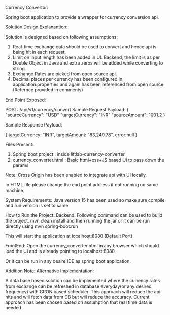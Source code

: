 Currency Convertor:

Spring boot application to provide a wrapper for currency conversion api.

Solution Design Explanantion:

Solution is designed based on following assumptions:

1. Real-time exchange data should be used to convert and hence api is being hit in each request.
2. Limit on input length has been added in UI. Backend, the limit is as per Double Object in Java and extra zeros will be added while converting to string
3. Exchange Rates are picked from open source api.
4. Decimal places per currency has been configured in application.properties and again has been referenced from open source.(Refernce provided in comments)

End Point Exposed:

POST: /api/v1/currency/convert
Sample Request Payload: 
{
  "sourceCurrency": "USD"
  "targetCurrency": "INR"
  "sourceAmount": 1001.2
}

Sample Response Payload:

{
  targetCurrency: "INR",
  targetAmount: "83,249.78",
  error:null
}

Files Present:

1. Spring boot project : inside liftlab-currency-converter
2. currency_converter.html : Basic html+css+JS based UI to pass down the params

Note: Cross Origin has been enabled to integrate api with UI locally.

In HTML file please change the end point address if not running on same machine.

System Requirements:
Java version 15 has been used so make sure compile and run version is set to same.

How to Run the Project:
  Backend:
  Following command can be used to build the project.
          mvn clean install
          and then running the jar
  or it can be run directly using
          mvn spring-boot:run

  This will start the application at localhost:8080 (Default Port)

FrontEnd:
  Open the  currency_converter.html in any browser which should load the UI and is already pointing to localhost:8080

Or it can be run in any desire IDE as spring boot application.

Addition Note:
Alternative Implementation:

A data base based solution can be implemented where the currency rates from exchange can be refreshed in database everyday(or any desired frequency) with CRON based scheduler.
This approach will reduce the api hits and will fetch data from DB but will reduce the accuracy. 
Current approach has been chosen based on assumption that real time data is needed


  

  
